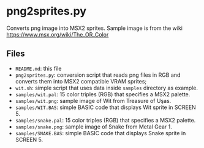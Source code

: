 png2sprites.py
==============

Converts png image into MSX2 sprites. Sample image is from the wiki https://www.msx.org/wiki/The_OR_Color

Files
-----

* `README.md`: this file
* `png2sprites.py`: conversion script that reads png files in RGB and converts them into MSX2 compatible VRAM sprites;
* `wit.sh`: simple script that uses data inside `samples` directory as example.
* `samples/wit.pal`: 15 color triples (RGB) that specifies a MSX2 palette.
* `samples/wit.png`: sample image of Wit from Treasure of Uşas.
* `samples/WIT.BAS`: simple BASIC code that displays Wit sprite in SCREEN 5.
* `samples/snake.pal`: 15 color triples (RGB) that specifies a MSX2 palette.
* `samples/snake.png`: sample image of Snake from Metal Gear 1.
* `samples/SNAKE.BAS`: simple BASIC code that displays Snake sprite in SCREEN 5.
